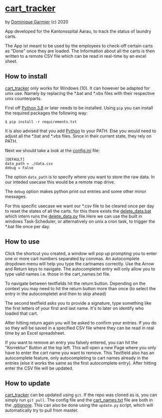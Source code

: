 # [cart_tracker](https://github.com/dominiquegarmier/cart_tracker)
by [Dominique Garmier](https://github.com/dominiquegarmier) (c) 2020

App developed for the Kantonsspital Aarau, to track the status of laundry carts.

The App ist meant to be used by the employees to check-off certain carts as "Done" once they are loaded. The Information about all the carts is then written to a remote CSV file which can be read in real-time by an excel sheet.

## How to install

[cart_tracker](https://github.com/dominiquegarmier/cart_tracker) only works for Windows (10). It can however be adapted for unix use. Namely by replacing the *.bat and *.vbs files with their respective unix counterparts.

First off [Python 3.8](https://python.org) or later needs to be installed. Using ````pip```` you can install the required packages the following way:

````
$ pip install -r requirements.txt
````
It is also advised that you add [Python](https://python.org) to your PATH. Else you would need to adjust all the *.bat and *.vbs files. Since in their current state, they rely on PATH.

Next we should take a look at the [config.ini](./config.ini) file:

````
[DEFAULT]
data_path = ./data.csv
debug = False
````

The option ````data_path```` is to specify where you want to store the raw data. In our inteded usecase this would be a remote map drive.

The ````debug```` option makes python print out entries and some other minor messages.

For this specific usecase we want our *.csv file to be cleared once per day to reset the states of all the carts. for this there exists the [delete_data.bat](./delete_data.bat) which intern runs the [delete_data.py](./delete_data.py) file.Here we can use the built in windows Task-Scheduler, or alternatively on unix a cron task, to trigger the *.bat file once per day.

## How to use

Click the shortcut you created, a window will pop up prompting you to enter one or more cart numbers separated by commas. An autocomplete dropdown menu will help you type the cartnames correctly. Use the Arrow and Return keys to navigate. The autocompletet entry will only allow you to type valid names i.e. those in the cart_names.txt file.

To navigate between textfields hit the return button. Depending on the context you may need to hit the return button more than once (to select the entry in the autocompletet and then to skip ahead)

The second textfield asks you to provide a signature, type something like the first letters of your first and last name. It's to later on identify who loaded that cart.

After hitting return again you will be asked to confirm your entries. If you do so they will be saved in a specified CSV file where they can be read in real time by an Excel spreadsheet.

If you want to remove an entry you falsely entered, you can hit the "Korrektur" Button at the top left. This will open a new Page where you only have to enter the cart name you want to remove. This Textfield also has an autocomplete feature, only autocompleting to cart names already in the entries (else it works the same as the first autocomplete entry). After hitting enter the CSV file will be updated.

## How to update

[cart_tracker](https://github.com/dominiquegarmier/cart_tracker) can be updated using ````git````. If the repo was cloned as is, you can simply run ````git pull````. The config file and the [cart_names.txt](./cart_names.txt) file are both in the [.gitignore](./gitignore). This can also be done using the ````update.py```` script, which will automatically try to pull from master.